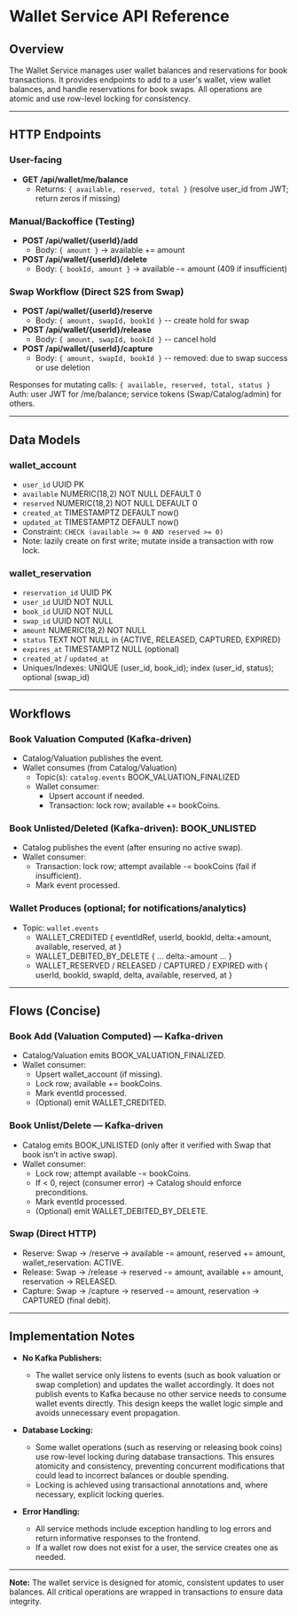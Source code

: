 # Wallet Service API Reference

## Overview
The Wallet Service manages user wallet balances and reservations for book transactions. It provides endpoints to add to a user's wallet, view wallet balances, and handle reservations for book swaps. All operations are atomic and use row-level locking for consistency.

---

## HTTP Endpoints

### User-facing
- **GET /api/wallet/me/balance**
    - Returns: `{ available, reserved, total }` (resolve user_id from JWT; return zeros if missing)

### Manual/Backoffice (Testing)
- **POST /api/wallet/{userId}/add**
    - Body: `{ amount }` → available += amount
- **POST /api/wallet/{userId}/delete**
    - Body: `{ bookId, amount }` → available -= amount (409 if insufficient)

### Swap Workflow (Direct S2S from Swap)
- **POST /api/wallet/{userId}/reserve**
    - Body: `{ amount, swapId, bookId }` -- create hold for swap
- **POST /api/wallet/{userId}/release**
    - Body: `{ amount, swapId, bookId }` -- cancel hold
- **POST /api/wallet/{userId}/capture**
    - Body: `{ amount, swapId, bookId }` -- removed: due to swap success or use deletion

Responses for mutating calls: `{ available, reserved, total, status }`
Auth: user JWT for /me/balance; service tokens (Swap/Catalog/admin) for others.

---

## Data Models

### wallet_account
- `user_id` UUID PK
- `available` NUMERIC(18,2) NOT NULL DEFAULT 0
- `reserved` NUMERIC(18,2) NOT NULL DEFAULT 0
- `created_at` TIMESTAMPTZ DEFAULT now()
- `updated_at` TIMESTAMPTZ DEFAULT now()
- Constraint: `CHECK (available >= 0 AND reserved >= 0)`
- Note: lazily create on first write; mutate inside a transaction with row lock.

### wallet_reservation
- `reservation_id` UUID PK
- `user_id` UUID NOT NULL
- `book_id` UUID NOT NULL
- `swap_id` UUID NOT NULL
- `amount` NUMERIC(18,2) NOT NULL
- `status` TEXT NOT NULL in {ACTIVE, RELEASED, CAPTURED, EXPIRED}
- `expires_at` TIMESTAMPTZ NULL (optional)
- `created_at` / `updated_at`
- Uniques/Indexes: UNIQUE (user_id, book_id); index (user_id, status); optional (swap_id)

---

## Workflows

### Book Valuation Computed (Kafka-driven)
- Catalog/Valuation publishes the event.
- Wallet consumes (from Catalog/Valuation)
    - Topic(s): `catalog.events` BOOK_VALUATION_FINALIZED
    - Wallet consumer:
        - Upsert account if needed.
        - Transaction: lock row; available += bookCoins.

### Book Unlisted/Deleted (Kafka-driven): BOOK_UNLISTED
- Catalog publishes the event (after ensuring no active swap).
- Wallet consumer:
    - Transaction: lock row; attempt available -= bookCoins (fail if insufficient).
    - Mark event processed.

### Wallet Produces (optional; for notifications/analytics)
- Topic: `wallet.events`
    - WALLET_CREDITED { eventIdRef, userId, bookId, delta:+amount, available, reserved, at }
    - WALLET_DEBITED_BY_DELETE { ... delta:-amount ... }
    - WALLET_RESERVED / RELEASED / CAPTURED / EXPIRED with { userId, bookId, swapId, delta, available, reserved, at }

---

## Flows (Concise)

### Book Add (Valuation Computed) — Kafka-driven
- Catalog/Valuation emits BOOK_VALUATION_FINALIZED.
- Wallet consumer:
    - Upsert wallet_account (if missing).
    - Lock row; available += bookCoins.
    - Mark eventId processed.
    - (Optional) emit WALLET_CREDITED.

### Book Unlist/Delete — Kafka-driven
- Catalog emits BOOK_UNLISTED (only after it verified with Swap that book isn’t in active swap).
- Wallet consumer:
    - Lock row; attempt available -= bookCoins.
    - If < 0, reject (consumer error) → Catalog should enforce preconditions.
    - Mark eventId processed.
    - (Optional) emit WALLET_DEBITED_BY_DELETE.

### Swap (Direct HTTP)
- Reserve: Swap → /reserve → available -= amount, reserved += amount, wallet_reservation: ACTIVE.
- Release: Swap → /release → reserved -= amount, available += amount, reservation → RELEASED.
- Capture: Swap → /capture → reserved -= amount, reservation → CAPTURED (final debit).

---

## Implementation Notes

- **No Kafka Publishers:**
  - The wallet service only listens to events (such as book valuation or swap completion) and updates the wallet accordingly. It does not publish events to Kafka because no other service needs to consume wallet events directly. This design keeps the wallet logic simple and avoids unnecessary event propagation.

- **Database Locking:**
  - Some wallet operations (such as reserving or releasing book coins) use row-level locking during database transactions. This ensures atomicity and consistency, preventing concurrent modifications that could lead to incorrect balances or double spending.
  - Locking is achieved using transactional annotations and, where necessary, explicit locking queries.

- **Error Handling:**
  - All service methods include exception handling to log errors and return informative responses to the frontend.
  - If a wallet row does not exist for a user, the service creates one as needed.

---

**Note:** The wallet service is designed for atomic, consistent updates to user balances. All critical operations are wrapped in transactions to ensure data integrity.
